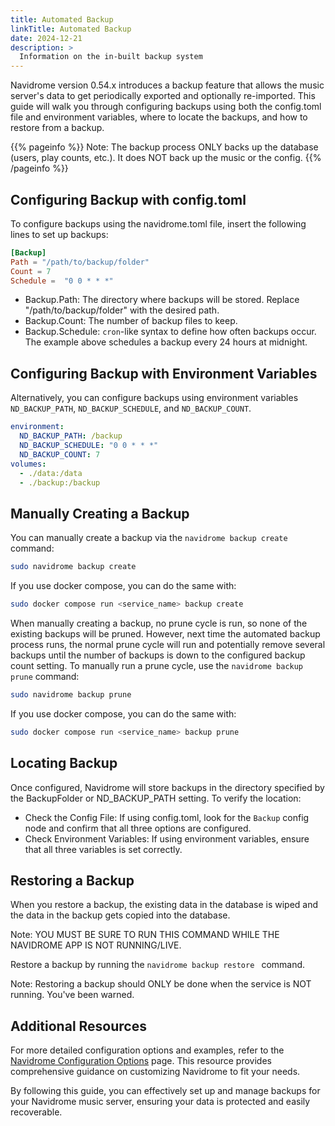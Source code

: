 ```yaml
---
title: Automated Backup
linkTitle: Automated Backup
date: 2024-12-21
description: >
  Information on the in-built backup system
---
```


Navidrome version 0.54.x introduces a backup feature that allows the music server's data to get periodically exported and optionally re-imported. This guide will walk you through configuring backups using both the config.toml file and environment variables, where to locate the backups, and how to restore from a backup.

{{% pageinfo %}}
Note: The backup process ONLY backs up the database (users, play counts, etc.). It does NOT back up the music or the config.
{{% /pageinfo %}}


## Configuring Backup with config.toml

To configure backups using the navidrome.toml file, insert the following lines to set up backups:

~~~conf
[Backup]
Path = "/path/to/backup/folder"
Count = 7
Schedule =  "0 0 * * *"
~~~

* Backup.Path: The directory where backups will be stored. Replace "/path/to/backup/folder" with the desired path.
* Backup.Count: The number of backup files to keep.
* Backup.Schedule: `cron`-like syntax to define how often backups occur. The example above schedules a backup every 24 hours at midnight.


## Configuring Backup with Environment Variables

Alternatively, you can configure backups using environment variables `ND_BACKUP_PATH`, `ND_BACKUP_SCHEDULE`, and `ND_BACKUP_COUNT`.

~~~yaml
environment:
  ND_BACKUP_PATH: /backup
  ND_BACKUP_SCHEDULE: "0 0 * * *"
  ND_BACKUP_COUNT: 7
volumes:
  - ./data:/data
  - ./backup:/backup
~~~

## Manually Creating a Backup

You can manually create a backup via the `navidrome backup create` command:

~~~bash
sudo navidrome backup create
~~~

If you use docker compose, you can do the same with:

~~~bash
sudo docker compose run <service_name> backup create
~~~

When manually creating a backup, no prune cycle is run, so none of the existing backups will be pruned. However, next time the automated backup process runs, the normal prune cycle will run and potentially remove several backups until the number of backups is down to the configured backup count setting. To manually run a prune cycle, use the `navidrome backup prune` command:

~~~bash
sudo navidrome backup prune
~~~

If you use docker compose, you can do the same with:

~~~bash
sudo docker compose run <service_name> backup prune
~~~


## Locating Backup

Once configured, Navidrome will store backups in the directory specified by the BackupFolder or ND_BACKUP_PATH setting. To verify the location:

* Check the Config File: If using config.toml, look for the `Backup` config node and confirm that all three options are configured.
* Check Environment Variables: If using environment variables, ensure that all three variables is set correctly.

## Restoring a Backup

When you restore a backup, the existing data in the database is wiped and the data in the backup gets copied into the database.

Note: YOU MUST BE SURE TO RUN THIS COMMAND WHILE THE NAVIDROME APP IS NOT RUNNING/LIVE.

Restore a backup by running the `navidrome backup restore ` command.

Note: Restoring a backup should ONLY be done when the service is NOT running. You've been warned.



## Additional Resources

For more detailed configuration options and examples, refer to the [Navidrome Configuration Options](/docs/usage/configuration-options) page. This resource provides comprehensive guidance on customizing Navidrome to fit your needs.

By following this guide, you can effectively set up and manage backups for your Navidrome music server, ensuring your data is protected and easily recoverable.
